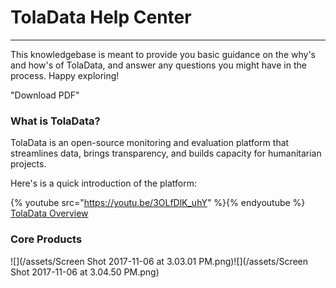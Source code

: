 # TolaData Help Center
---
This knowledgebase is meant to provide you basic guidance on the why's and how's of TolaData, and answer any questions you might have in the process. Happy exploring!

\"Download PDF\"

### What is TolaData?

TolaData is an open-source monitoring and evaluation platform that streamlines data, brings transparency, and builds capacity for humanitarian projects.

Here's is a quick introduction of the platform:

{% youtube src="https://youtu.be/3OLfDlK_uhY" %}{% endyoutube %}
[TolaData Overview](https://youtu.be/3OLfDlK_uhY)

### Core Products

![](/assets/Screen Shot 2017-11-06 at 3.03.01 PM.png)![](/assets/Screen Shot 2017-11-06 at 3.04.50 PM.png)


